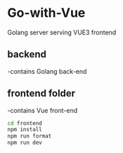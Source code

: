 # Go-with-Vue

Golang server serving VUE3 frontend

## backend

-contains Golang back-end

## frontend folder

-contains Vue front-end

```bash
cd frontend
npm install
npm run format
npm run dev
```

